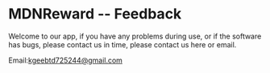# MDNReward -- Feedback


Welcome to our app, if you have any problems during use, or if the software has bugs, please contact us in time, please contact us here or email.


Email:kgeebtd725244@gmail.com
